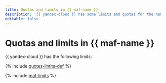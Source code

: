 ```yaml
---
title: Quotas and limits in {{ maf-name }}
description: '{{ yandex-cloud }} has some limits and quotas for the number of resources you can use. For more information about the limits, read this article.'
editable: false
---
```


# Quotas and limits in {{ maf-name }}

{{ yandex-cloud }} has the following limits:

{% include [quotes-limits-def](../../_includes/quotes-limits-def.md) %}

{% include [maf-limits](../../_includes/mdb/maf/limits.md) %}
